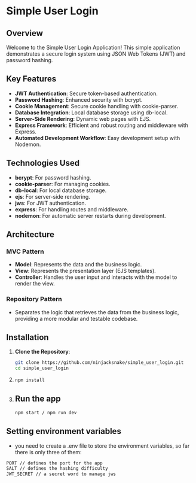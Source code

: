 # Simple User Login

## Overview

Welcome to the Simple User Login Application! This simple application demonstrates  a secure login system using JSON Web Tokens (JWT) and password hashing.

## Key Features

- **JWT Authentication**: Secure token-based authentication.
- **Password Hashing**: Enhanced security with bcrypt.
- **Cookie Management**: Secure cookie handling with cookie-parser.
- **Database Integration**: Local database storage using db-local.
- **Server-Side Rendering**: Dynamic web pages with EJS.
- **Express Framework**: Efficient and robust routing and middleware with Express.
- **Automated Development Workflow**: Easy development setup with Nodemon.

## Technologies Used

- **bcrypt**: For password hashing.
- **cookie-parser**: For managing cookies.
- **db-local**: For local database storage.
- **ejs**: For server-side rendering.
- **jws**: For JWT authentication.
- **express**: For handling routes and middleware.
- **nodemon**: For automatic server restarts during development.

## Architecture

### MVC Pattern

- **Model**: Represents the data and the business logic.
- **View**: Represents the presentation layer (EJS templates).
- **Controller**: Handles the user input and interacts with the model to render the view.

### Repository Pattern

- Separates the logic that retrieves the data from the business logic, providing a more modular and testable codebase.

## Installation

1. **Clone the Repository**:
   ```bash
   git clone https://github.com/ninjacksnake/simple_user_login.git
   cd simple_user_login

2. ```bash
   npm install

3. ## Run the app
   ```bash
   npm start / npm run dev

## Setting environment variables

- you need to create a .env file to store the environment variables, so far there is only three of them:
```bash
PORT // defines the port for the app
SALT // defines the hashing difficulty
JWT_SECRET // a secret word to manage jws

